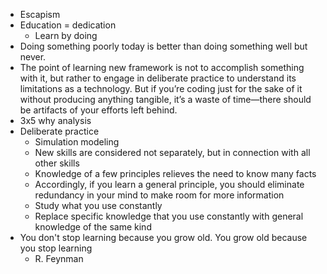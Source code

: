* Escapism
* Education = dedication
  * Learn by doing
* Doing something poorly today is better than doing something well but never.
* The point of learning new framework  is not to accomplish something with it, but rather to engage in deliberate practice to understand its limitations as a technology. But if you’re coding just for the sake of it without producing anything tangible, it’s a waste of time—there should be artifacts of your efforts left behind.
* 3x5 why analysis
* Deliberate practice
  * Simulation modeling
  * New skills are considered not separately, but in connection with all other skills
  * Knowledge of a few principles relieves the need to know many facts
  * Accordingly, if you learn a general principle, you should eliminate redundancy in your mind to make room for more information
  * Study what you use constantly
  * Replace specific knowledge that you use constantly with general knowledge of the same kind
* You don't stop learning
  because you grow old.
  You grow old
  because you stop learning
  - R. Feynman
